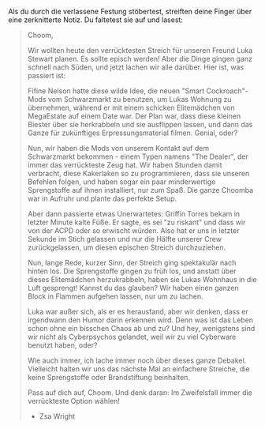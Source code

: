 Als du durch die verlassene Festung stöbertest, streiften deine Finger über eine zerknitterte Notiz. Du faltetest sie auf und lasest:

> Choom,
>
> Wir wollten heute den verrücktesten Streich für unseren Freund Luka Stewart planen. Es sollte episch werden! Aber die Dinge gingen ganz schnell nach Süden, und jetzt lachen wir alle darüber. Hier ist, was passiert ist:
>
> Fifine Nelson hatte diese wilde Idee, die neuen "Smart Cockroach"-Mods vom Schwarzmarkt zu benutzen, um Lukas Wohnung zu übernehmen, während er mit einem schicken Elitemädchen von MegaEstate auf einem Date war. Der Plan war, dass diese kleinen Biester über sie herkrabbeln und sie ausflippen lassen, und dann das Ganze für zukünftiges Erpressungsmaterial filmen. Genial, oder?
>
> Nun, wir haben die Mods von unserem Kontakt auf dem Schwarzmarkt bekommen - einem Typen namens "The Dealer", der immer das verrückteste Zeug hat. Wir haben Stunden damit verbracht, diese Kakerlaken so zu programmieren, dass sie unseren Befehlen folgen, und haben sogar ein paar minderwertige Sprengstoffe auf ihnen installiert, nur zum Spaß. Die ganze Choomba war in Aufruhr und plante das perfekte Setup.
>
> Aber dann passierte etwas Unerwartetes: Griffin Torres bekam in letzter Minute kalte Füße. Er sagte, es sei "zu riskant" und dass wir von der ACPD oder so erwischt würden. Also hat er uns in letzter Sekunde im Stich gelassen und nur die Hälfte unserer Crew zurückgelassen, um diesen epischen Streich durchzuziehen.
>
> Nun, lange Rede, kurzer Sinn, der Streich ging spektakulär nach hinten los. Die Sprengstoffe gingen zu früh los, und anstatt über dieses Elitemädchen herzukrabbeln, haben sie Lukas Wohnhaus in die Luft gesprengt! Kannst du das glauben? Wir haben einen ganzen Block in Flammen aufgehen lassen, nur um zu lachen.
>
> Luka war außer sich, als er es herausfand, aber wir denken, dass er irgendwann den Humor darin erkennen wird. Denn was ist das Leben schon ohne ein bisschen Chaos ab und zu? Und hey, wenigstens sind wir nicht als Cyberpsychos gelandet, weil wir zu viel Cyberware benutzt haben, oder?
>
> Wie auch immer, ich lache immer noch über dieses ganze Debakel. Vielleicht halten wir uns das nächste Mal an einfachere Streiche, die keine Sprengstoffe oder Brandstiftung beinhalten.
>
> Pass auf dich auf, Choom. Und denk daran: Im Zweifelsfall immer die verrückteste Option wählen!
>
> - Zsa Wright
